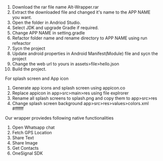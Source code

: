 1. Download the rar file name Alt-Wrapper.rar
2. Extract the downloaded file and changed it's name to the APP NAME you want.
3. Open the folder in Andriod Studio.
4. Select JDK and upgrade Gradle if required.
5. Change APP NAME in setting.gradle
6. Refactor folder name and rename directory to APP NAME using run refeactor
7. Sycn the project
8. Update android properties in Android Manifest(Module) file and sycn the project
9. Change the web url to yours in assets>file>hello.json 
10. Build the project.

For splash screen and App icon
1. Generate app icons and splash screen using appicon.co
2. Replace appicon in app>src>main>res using file explrorer
3. Rename all splash screens to splash.png and copy them to app>src>res
4. Change splash screen background app>src>res>values>colors.xml <color name="colorLaunchScreen">#ffffff</color>


Our wrapper proviedes following native functionalities
1. Open Whatsapp chat
2. Fetch GPS Location 
3. Share Text 
4. Share Image 
5. Get Contacts 
6. OneSignal SDK

